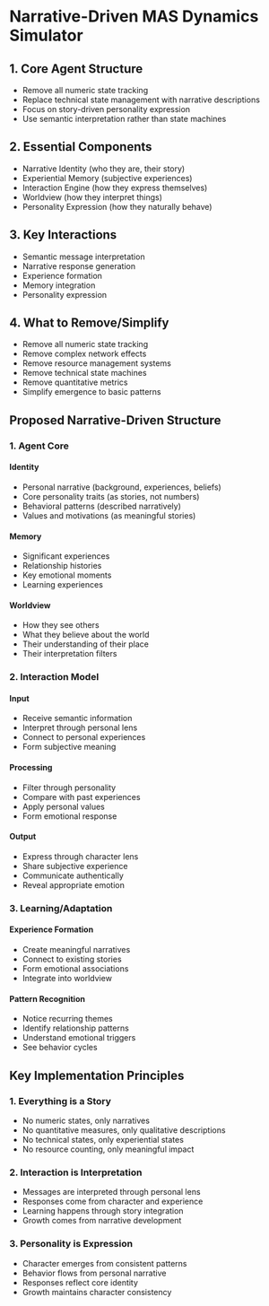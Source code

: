 # Narrative-Driven MAS Dynamics Simulator

## 1. Core Agent Structure
- Remove all numeric state tracking
- Replace technical state management with narrative descriptions
- Focus on story-driven personality expression
- Use semantic interpretation rather than state machines

## 2. Essential Components
- Narrative Identity (who they are, their story)
- Experiential Memory (subjective experiences)
- Interaction Engine (how they express themselves)
- Worldview (how they interpret things)
- Personality Expression (how they naturally behave)

## 3. Key Interactions
- Semantic message interpretation
- Narrative response generation
- Experience formation
- Memory integration
- Personality expression

## 4. What to Remove/Simplify
- Remove all numeric state tracking
- Remove complex network effects
- Remove resource management systems
- Remove technical state machines
- Remove quantitative metrics
- Simplify emergence to basic patterns

## Proposed Narrative-Driven Structure

### 1. Agent Core

#### Identity
- Personal narrative (background, experiences, beliefs)
- Core personality traits (as stories, not numbers)
- Behavioral patterns (described narratively)
- Values and motivations (as meaningful stories)

#### Memory
- Significant experiences
- Relationship histories
- Key emotional moments
- Learning experiences

#### Worldview
- How they see others
- What they believe about the world
- Their understanding of their place
- Their interpretation filters

### 2. Interaction Model

#### Input
- Receive semantic information
- Interpret through personal lens
- Connect to personal experiences
- Form subjective meaning

#### Processing
- Filter through personality
- Compare with past experiences
- Apply personal values
- Form emotional response

#### Output
- Express through character lens
- Share subjective experience
- Communicate authentically
- Reveal appropriate emotion

### 3. Learning/Adaptation

#### Experience Formation
- Create meaningful narratives
- Connect to existing stories
- Form emotional associations
- Integrate into worldview

#### Pattern Recognition
- Notice recurring themes
- Identify relationship patterns
- Understand emotional triggers
- See behavior cycles

## Key Implementation Principles

### 1. Everything is a Story
- No numeric states, only narratives
- No quantitative measures, only qualitative descriptions
- No technical states, only experiential states
- No resource counting, only meaningful impact

### 2. Interaction is Interpretation
- Messages are interpreted through personal lens
- Responses come from character and experience
- Learning happens through story integration
- Growth comes from narrative development

### 3. Personality is Expression
- Character emerges from consistent patterns
- Behavior flows from personal narrative
- Responses reflect core identity
- Growth maintains character consistency
